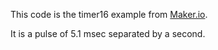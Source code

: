 This code is the timer16 example from [Maker.io](https://www.digikey.com/en/maker/projects/getting-started-with-stm32-timers-and-timer-interrupts/d08e6493cefa486fb1e79c43c0b08cc6).

It is a pulse of 5.1 msec separated by a second.